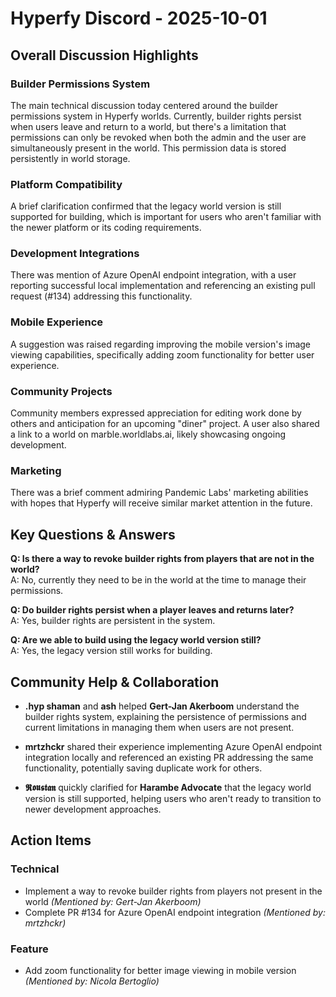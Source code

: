 # Hyperfy Discord - 2025-10-01

## Overall Discussion Highlights

### Builder Permissions System
The main technical discussion today centered around the builder permissions system in Hyperfy worlds. Currently, builder rights persist when users leave and return to a world, but there's a limitation that permissions can only be revoked when both the admin and the user are simultaneously present in the world. This permission data is stored persistently in world storage.

### Platform Compatibility
A brief clarification confirmed that the legacy world version is still supported for building, which is important for users who aren't familiar with the newer platform or its coding requirements.

### Development Integrations
There was mention of Azure OpenAI endpoint integration, with a user reporting successful local implementation and referencing an existing pull request (#134) addressing this functionality.

### Mobile Experience
A suggestion was raised regarding improving the mobile version's image viewing capabilities, specifically adding zoom functionality for better user experience.

### Community Projects
Community members expressed appreciation for editing work done by others and anticipation for an upcoming "diner" project. A user also shared a link to a world on marble.worldlabs.ai, likely showcasing ongoing development.

### Marketing
There was a brief comment admiring Pandemic Labs' marketing abilities with hopes that Hyperfy will receive similar market attention in the future.

## Key Questions & Answers

**Q: Is there a way to revoke builder rights from players that are not in the world?**  
A: No, currently they need to be in the world at the time to manage their permissions.

**Q: Do builder rights persist when a player leaves and returns later?**  
A: Yes, builder rights are persistent in the system.

**Q: Are we able to build using the legacy world version still?**  
A: Yes, the legacy version still works for building.

## Community Help & Collaboration

- **.hyp shaman** and **ash** helped **Gert-Jan Akerboom** understand the builder rights system, explaining the persistence of permissions and current limitations in managing them when users are not present.

- **mrtzhckr** shared their experience implementing Azure OpenAI endpoint integration locally and referenced an existing PR addressing the same functionality, potentially saving duplicate work for others.

- **𝕽𝖔𝖚𝖘𝖙𝖆𝖓** quickly clarified for **Harambe Advocate** that the legacy world version is still supported, helping users who aren't ready to transition to newer development approaches.

## Action Items

### Technical
- Implement a way to revoke builder rights from players not present in the world *(Mentioned by: Gert-Jan Akerboom)*
- Complete PR #134 for Azure OpenAI endpoint integration *(Mentioned by: mrtzhckr)*

### Feature
- Add zoom functionality for better image viewing in mobile version *(Mentioned by: Nicola Bertoglio)*